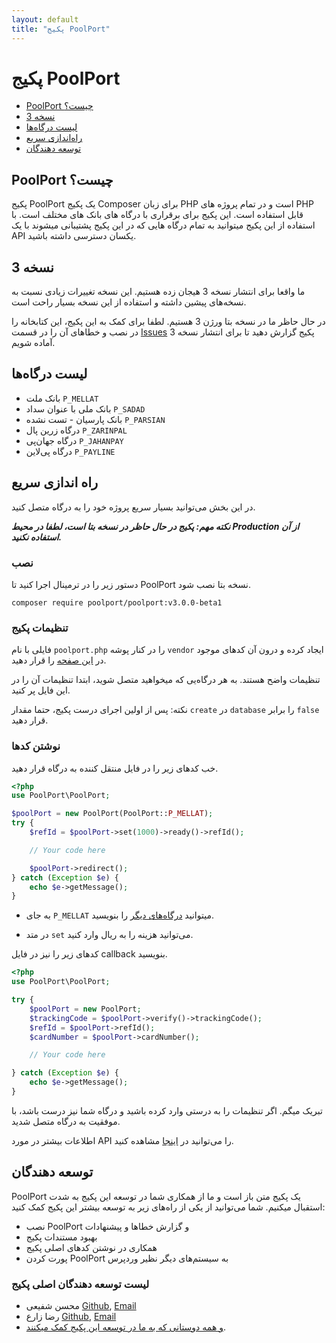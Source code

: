 ```yaml
---
layout: default
title: "پکیج PoolPort"
---
```


# پکیج PoolPort

- [PoolPort چیست؟](#what-is-poolport)
- [نسخه 3](#version-3)
- [لیست درگاه‌ها](#gateway-lists)
- [راه‌اندازی سریع](#quick-start)
- [توسعه دهندگان](#developers)

<a name="what-is-poolport"></a>
## PoolPort چیست؟

پکیج PoolPort یک پکیج Composer برای زبان PHP است و در تمام پروژه های PHP قابل استفاده است. این پکیج برای برقراری با درگاه های بانک های مختلف است. با استفاده از این پکیج میتوانید به تمام درگاه هایی که در این پکیج پشتیبانی میشوند با یک API یکسان دسترسی داشته باشید.

<a name="version-3"></a>
## نسخه 3

ما واقعا برای انتشار نسخه 3 هیجان زده هستیم. این نسخه تغییرات زیادی نسبت به نسخه‌های پیشین داشته و استفاده از این نسخه بسیار راحت است.

در حال حاظر ما در نسخه بتا ورژن 3 هستیم. لطفا برای کمک به این پکیج، این کتابخانه را در نصب و خطاهای آن را در قسمت [Issues](https://github.com/mohsen-shafiee/IPay/issues) پکیج گزارش دهید تا برای انتشار نسخه 3 آماده شویم.

<a name="gateway-lists"></a>
## لیست درگاه‌ها

* بانک ملت ```P_MELLAT```
* بانک ملی با عنوان سداد ```P_SADAD```
* بانک پارسیان - تست نشده ```P_PARSIAN```
* درگاه زرین پال ```P_ZARINPAL```
* درگاه جهان‌پی ```P_JAHANPAY```
* درگاه پی‌لاین ```P_PAYLINE```

<a name="quick-start"></a>
## راه اندازی سریع
در این بخش می‌توانید بسیار سریع پروژه خود را به درگاه متصل کنید.

***نکته مهم: پکیج در حال حاظر در نسخه بتا است، لطفا در محیط Production از آن استفاده نکنید.***

### نصب
دستور زیر را در ترمینال اجرا کنید تا PoolPort نسخه بتا نصب شود.

```
composer require poolport/poolport:v3.0.0-beta1
```

### تنظیمات پکیج

فایلی با نام ```poolport.php``` را در کنار پوشه ```vendor``` ایجاد کرده و درون آن کدهای موجود در
<a href="https://github.com/PoolPort/PoolPort/blob/master/poolport-sample.php" target="_blank">این صفحه</a>
را قرار دهید.

تنظیمات واضح هستند. به هر درگاه‌یی که میخواهید متصل شوید، ابتدا تنظیمات آن را در این فایل پر کنید.

نکته: پس از اولین اجرای درست پکیج، حتما مقدار ```create``` در ```database``` را برابر ```false``` قرار دهید.

### نوشتن کدها
خب کدهای زیر را در فایل منتقل کننده به درگاه قرار دهید.

```php
<?php
use PoolPort\PoolPort;

$poolPort = new PoolPort(PoolPort::P_MELLAT);
try {
    $refId = $poolPort->set(1000)->ready()->refId();

    // Your code here

    $poolPort->redirect();
} catch (Exception $e) {
    echo $e->getMessage();
}
```

* به جای ```P_MELLAT``` میتوانید
[درگاه‌های دیگر](#gateway-lists)
را بنویسید.

* در متد ```set``` می‌توانید هزینه را به ریال وارد کنید.

کدهای زیر را نیز در فایل callback بنویسید.

```php
<?php
use PoolPort\PoolPort;

try {
    $poolPort = new PoolPort;
    $trackingCode = $poolPort->verify()->trackingCode();
    $refId = $poolPort->refId();
    $cardNumber = $poolPort->cardNumber();

    // Your code here

} catch (Exception $e) {
    echo $e->getMessage();
}
```

تبریک میگم. اگر تنظیمات را به درستی وارد کرده باشید و درگاه شما نیز درست باشد، با موفقیت به درگاه متصل شدید.

اطلاعات بیشتر در مورد API را می‌توانید در <a href="./doc/version-3.html">اینجا</a> مشاهده کنید.

<a name="developers"></a>
## توسعه دهندگان

PoolPort یک پکیج متن باز است و ما از همکاری شما در توسعه این پکیج به شدت استقبال میکنیم. شما می‌توانید از یکی از راه‌های زیر به توسعه بیشتر این پکیج کمک کنید:

* نصب PoolPort و گزارش خطاها و پیشنهادات
* بهبود مستندات پکیج
* همکاری در نوشتن کدهای اصلی پکیج
* پورت کردن PoolPort به سیستم‌های دیگر نظیر وردپرس

### لیست توسعه دهندگان اصلی پکیج

* محسن شفیعی [Github](https://github.com/m-jch), [Email](mailto:mohsen.sh12@hotmail.com)
* رضا زارع [Github](https://github.com/Reza1607), [Email](mailto:rz.zare@gmail.com)
* [و همه دوستانی که به ما در توسعه این پکیج کمک میکنند](https://github.com/PoolPort/PoolPort/graphs/contributors).
